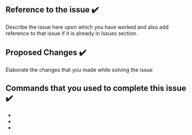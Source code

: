 ## Reference to the issue ✔️

Describe the issue here upon which you have worked and also add reference to that issue if it is already in Issues section.

## Proposed Changes ✔️

Elaborate the changes that you made while solving the issue

## Commands that you used to complete this issue ✔️

-
-
-

